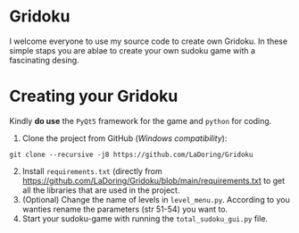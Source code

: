# Gridoku

I welcome everyone to use my source code to create own Gridoku. In these simple staps you are ablae to create your own sudoku game with a fascinating desing.

# Creating your Gridoku

Kindly **do use** the `PyQt5` framework for the game and `python` for coding.

1. Clone the project from GitHub (*Windows compatibility*):

```
git clone --recursive -j8 https://github.com/LaDoring/Gridoku
```
2. Install `requirements.txt` (directly from https://github.com/LaDoring/Gridoku/blob/main/requirements.txt to get all the libraries that are used in the project.
3. (Optional) Change the name of levels in `level_menu.py`. According to you wanties rename the parameters (str 51-54) you want to.
5. Start your sudoku-game with running the `total_sudoku_gui.py` file.
